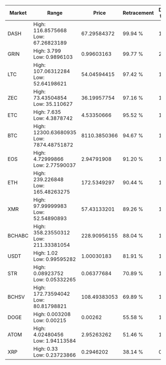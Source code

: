 | Market | Range | Price| Retracement | Doubles to 50% |
| --- | --- | --- | --- | --- |
| DASH | High: 116.8575668<br />Low: 67.26823189 | 67.29584372 | 99.94 % | 1.37 |
| GRIN | High: 3.799<br />Low: 0.9896103 | 0.99603163 | 99.77 % | 2.40 |
| LTC | High: 107.06312284<br />Low: 52.64198621 | 54.04594415 | 97.42 % | 1.48 |
| ZEC | High: 73.43504854<br />Low: 35.110627 | 36.19957754 | 97.16 % | 1.50 |
| ETC | High: 7.635<br />Low: 4.3878742 | 4.53350666 | 95.52 % | 1.33 |
| BTC | High: 12300.63680935<br />Low: 7874.48751872 | 8110.3850366 | 94.67 % | 1.24 |
| EOS | High: 4.72999866<br />Low: 2.77590037 | 2.94791908 | 91.20 % | 1.27 |
| ETH | High: 239.226848<br />Low: 165.48263275 | 172.5349297 | 90.44 % | 1.17 |
| XMR | High: 97.99999983<br />Low: 52.54890893 | 57.43133201 | 89.26 % | 1.31 |
| BCHABC | High: 358.23550312<br />Low: 211.33381054 | 228.90956155 | 88.04 % | 1.24 |
| USDT | High: 1.02<br />Low: 0.99595282 | 1.00030183 | 81.91 % | 1.01 |
| STR | High: 0.08923752<br />Low: 0.05332265 | 0.06377684 | 70.89 % | 1.12 |
| BCHSV | High: 172.73594042<br />Low: 80.81798821 | 108.49383053 | 69.89 % | 1.17 |
| DOGE | High: 0.003208<br />Low: 0.00215 | 0.00262 | 55.58 % | 1.02 |
| ATOM | High: 4.02480456<br />Low: 1.94113584 | 2.95263262 | 51.46 % | 1.01 |
| XRP | High: 0.33<br />Low: 0.23723866 | 0.2946202 | 38.14 % | 0.00 |
